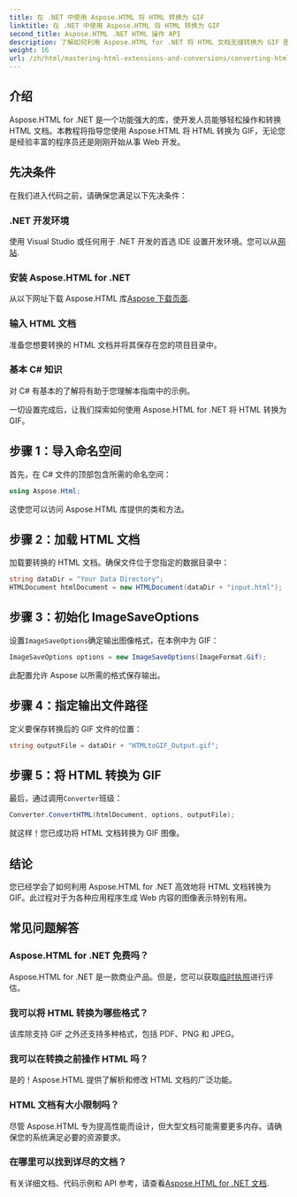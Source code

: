 ```yaml
---
title: 在 .NET 中使用 Aspose.HTML 将 HTML 转换为 GIF
linktitle: 在 .NET 中使用 Aspose.HTML 将 HTML 转换为 GIF
second_title: Aspose.HTML .NET HTML 操作 API
description: 了解如何利用 Aspose.HTML for .NET 将 HTML 文档无缝转换为 GIF 图像。本综合指南将逐步指导您。
weight: 16
url: /zh/html/mastering-html-extensions-and-conversions/converting-html-to-gif/
---
```

## 介绍

Aspose.HTML for .NET 是一个功能强大的库，使开发人员能够轻松操作和转换 HTML 文档。本教程将指导您使用 Aspose.HTML 将 HTML 转换为 GIF，无论您是经验丰富的程序员还是刚刚开始从事 Web 开发。

## 先决条件

在我们进入代码之前，请确保您满足以下先决条件：

### .NET 开发环境 

使用 Visual Studio 或任何用于 .NET 开发的首选 IDE 设置开发环境。您可以从[网站](https://visualstudio.microsoft.com/downloads/).

### 安装 Aspose.HTML for .NET

从以下网址下载 Aspose.HTML 库[Aspose 下载页面](https://releases.aspose.com/html/net/).

### 输入 HTML 文档

准备您想要转换的 HTML 文档并将其保存在您的项目目录中。

### 基本 C# 知识

对 C# 有基本的了解将有助于您理解本指南中的示例。

一切设置完成后，让我们探索如何使用 Aspose.HTML for .NET 将 HTML 转换为 GIF。

## 步骤 1：导入命名空间

首先，在 C# 文件的顶部包含所需的命名空间：

```csharp
using Aspose.Html;
```

这使您可以访问 Aspose.HTML 库提供的类和方法。

## 步骤 2：加载 HTML 文档

加载要转换的 HTML 文档。确保文件位于您指定的数据目录中：

```csharp
string dataDir = "Your Data Directory";
HTMLDocument htmlDocument = new HTMLDocument(dataDir + "input.html");
```

## 步骤 3：初始化 ImageSaveOptions

设置`ImageSaveOptions`确定输出图像格式，在本例中为 GIF：

```csharp
ImageSaveOptions options = new ImageSaveOptions(ImageFormat.Gif);
```

此配置允许 Aspose 以所需的格式保存输出。

## 步骤 4：指定输出文件路径

定义要保存转换后的 GIF 文件的位置：

```csharp
string outputFile = dataDir + "HTMLtoGIF_Output.gif";
```

## 步骤 5：将 HTML 转换为 GIF

最后，通过调用`Converter`班级：

```csharp
Converter.ConvertHTML(htmlDocument, options, outputFile);
```

就这样！您已成功将 HTML 文档转换为 GIF 图像。

## 结论

您已经学会了如何利用 Aspose.HTML for .NET 高效地将 HTML 文档转换为 GIF。此过程对于为各种应用程序生成 Web 内容的图像表示特别有用。

## 常见问题解答

### Aspose.HTML for .NET 免费吗？  
 Aspose.HTML for .NET 是一款商业产品。但是，您可以获取[临时执照](https://purchase.conholdate.com/temporary-license/)进行评估。

### 我可以将 HTML 转换为哪些格式？  
该库除支持 GIF 之外还支持多种格式，包括 PDF、PNG 和 JPEG。

### 我可以在转换之前操作 HTML 吗？  
是的！Aspose.HTML 提供了解析和修改 HTML 文档的广泛功能。

### HTML 文档有大小限制吗？  
尽管 Aspose.HTML 专为提高性能而设计，但大型文档可能需要更多内存。请确保您的系统满足必要的资源要求。

### 在哪里可以找到详尽的文档？  
有关详细文档、代码示例和 API 参考，请查看[Aspose.HTML for .NET 文档](https://reference.aspose.com/html/net/).